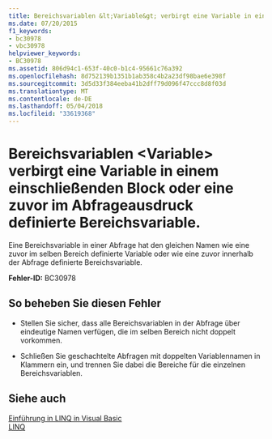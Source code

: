 ```yaml
---
title: Bereichsvariablen &lt;Variable&gt; verbirgt eine Variable in einem einschließenden Block oder eine zuvor im Abfrageausdruck definierte Bereichsvariable.
ms.date: 07/20/2015
f1_keywords:
- bc30978
- vbc30978
helpviewer_keywords:
- BC30978
ms.assetid: 806d94c1-653f-40c0-b1c4-95661c76a392
ms.openlocfilehash: 8d752139b1351b1ab358c4b2a23df98bae6e398f
ms.sourcegitcommit: 3d5d33f384eeba41b2dff79d096f47ccc8d8f03d
ms.translationtype: MT
ms.contentlocale: de-DE
ms.lasthandoff: 05/04/2018
ms.locfileid: "33619368"
---
```

# <a name="range-variable-ltvariablegt-hides-a-variable-in-an-enclosing-block-or-a-range-variable-previously-defined-in-the-query-expression"></a>Bereichsvariablen &lt;Variable&gt; verbirgt eine Variable in einem einschließenden Block oder eine zuvor im Abfrageausdruck definierte Bereichsvariable.
Eine Bereichsvariable in einer Abfrage hat den gleichen Namen wie eine zuvor im selben Bereich definierte Variable oder wie eine zuvor innerhalb der Abfrage definierte Bereichsvariable.  
  
 **Fehler-ID:** BC30978  
  
## <a name="to-correct-this-error"></a>So beheben Sie diesen Fehler  
  
-   Stellen Sie sicher, dass alle Bereichsvariablen in der Abfrage über eindeutige Namen verfügen, die im selben Bereich nicht doppelt vorkommen.  
  
-   Schließen Sie geschachtelte Abfragen mit doppelten Variablennamen in Klammern ein, und trennen Sie dabei die Bereiche für die einzelnen Bereichsvariablen.  
  
## <a name="see-also"></a>Siehe auch  
 [Einführung in LINQ in Visual Basic](../../visual-basic/programming-guide/language-features/linq/introduction-to-linq.md)  
 [LINQ](../../visual-basic/programming-guide/language-features/linq/index.md)
